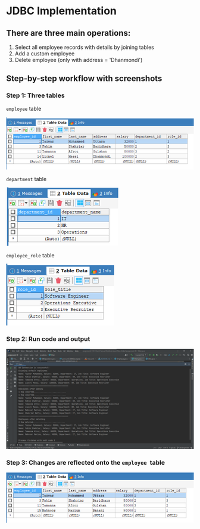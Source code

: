 # JDBC Implementation

## There are three main operations:
1. Select all employee records with details by joining tables
2. Add a custom employee
3. Delete employee (only with address = 'Dhanmondi')

## Step-by-step workflow with screenshots

### Step 1: Three tables

`employee` table

![img.png](img.png)

`department` table

![img_2.png](img_2.png)

`employee_role` table

![img_3.png](img_3.png)


### Step 2: Run code and output

![img_4.png](img_4.png)


### Step 3: Changes are reflected onto the `employee `table

![img_5.png](img_5.png)
